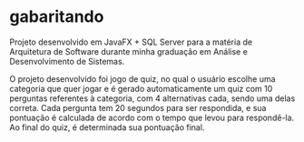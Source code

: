 # gabaritando

Projeto desenvolvido em JavaFX + SQL Server para a matéria de Arquitetura de Software durante minha graduação em Análise e Desenvolvimento de Sistemas.

O projeto desenvolvido foi jogo de quiz, no qual o usuário escolhe uma categoria que quer jogar e é gerado automaticamente um quiz com 10 perguntas referentes à categoria, com 4 alternativas cada, sendo uma delas correta. Cada pergunta tem 20 segundos para ser respondida, e sua pontuação é calculada de acordo com o tempo que levou para respondê-la. Ao final do quiz, é determinada sua pontuação final.
